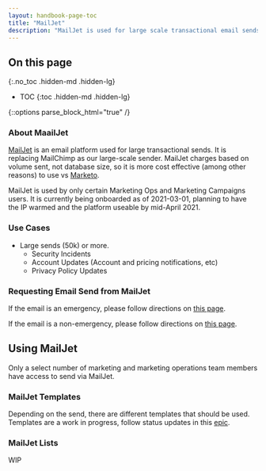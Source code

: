 ```yaml
---
layout: handbook-page-toc
title: "MailJet"
description: "MailJet is used for large scale transactional email sends"
---
```


<link rel="stylesheet" type="text/css" href="/stylesheets/biztech.css" />

## On this page
{:.no_toc .hidden-md .hidden-lg}

- TOC
{:toc .hidden-md .hidden-lg}

{::options parse_block_html="true" /}


### About MaailJet
[MailJet](https://www.mailjet.com/) is an email platform used for large transactional sends. It is replacing MailChimp as our large-scale sender. MailJet charges based on volume sent, not database size, so it is more cost effective (among other reasons) to use vs [Marketo](/handbook/marketing/marketing-operations/marketo/).

MailJet is used by only certain Marketing Ops and Marketing Campaigns users. It is currently being onboarded as of 2021-03-01, planning to have the IP warmed and the platform useable by mid-April 2021.

### Use Cases
- Large sends (50k) or more.
     - Security Incidents
     - Account Updates (Account and pricing notifications, etc)
     - Privacy Policy Updates

### Requesting Email Send from MailJet
If the email is an emergency, please follow directions on [this page](/handbook/source/handbook/marketing/emergency-response).

If the email is a non-emergency, please follow directions on [this page](/handbook/marketing/demand-generation/campaigns/emails-nurture/#overview).


## Using MailJet
Only a select number of marketing and marketing operations team members have access to send via MailJet.


### MailJet Templates
Depending on the send, there are different templates that should be used. Templates are a work in progress, follow status updates in this [epic](https://gitlab.com/groups/gitlab-com/-/epics/1249).

### MailJet Lists
WIP
